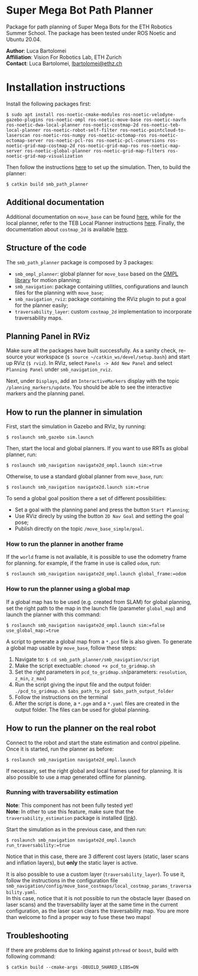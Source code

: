 # Super Mega Bot Path Planner

Package for path planning of Super Mega Bots for the ETH Robotics Summer School. 
The package has been tested under ROS Noetic and Ubuntu 20.04.

__Author__: Luca Bartolomei  
__Affiliation__: Vision For Robotics Lab, ETH Zurich  
__Contact__: Luca Bartolomei, lbartolomei@ethz.ch  

# Installation instructions  
Install the following packages first:
```
$ sudo apt install ros-noetic-cmake-modules ros-noetic-velodyne-gazebo-plugins ros-noetic-ompl ros-noetic-move-base ros-noetic-navfn ros-noetic-dwa-local-planner ros-noetic-costmap-2d ros-noetic-teb-local-planner ros-noetic-robot-self-filter ros-noetic-pointcloud-to-laserscan ros-noetic-ros-numpy ros-noetic-octomap-ros ros-noetic-octomap-server ros-noetic-pcl-ros ros-noetic-pcl-conversions ros-noetic-grid-map-costmap-2d ros-noetic-grid-map-ros ros-noetic-map-server ros-noetic-global-planner ros-noetic-grid-map-filters ros-noetic-grid-map-visualization
```
Then follow the instructions [here](https://github.com/ETHZ-RobotX/SMB_dev) to set up the simulation. Then, to build the planner:
```
$ catkin build smb_path_planner
```

## Additional documentation
Additional documentation on `move_base` can be found [here](https://wiki.ros.org/move_base), while for the local planner, refer to the TEB Local Planner instructions [here](https://wiki.ros.org/teb_local_planner). Finally, the documentation about `costmap_2d` is available [here](https://wiki.ros.org/costmap_2d).

## Structure of the code
The `smb_path_planner` package is composed by 3 packages:
* `smb_ompl_planner`: global planner for `move_base` based on the [OMPL library](http://ompl.kavrakilab.org/) for motion planning;
* `smb_navigation`: package containing utilities, configurations and launch files for the planning with `move_base`;
* `smb_navigation_rviz`: package containing the RViz plugin to put a goal for the planner easily;
* `traversability_layer`: custom `costmap_2d` implementation to incorporate traversability maps.

## Planning Panel in RViz
Make sure all the packages have built successfully. As a sanity check, re-source your workspace (`$ source ~/catkin_ws/devel/setup.bash`) and start up RViz (`$ rviz`). In RViz, select `Panels -> Add New Panel` and select `Planning Panel` under `smb_navigation_rviz`.

Next, under `Displays`, add an `InteractiveMarkers` display with the topic `/planning_markers/update`. You should be able to see the interactive markers and the planning panel.

## How to run the planner in simulation
First, start the simulation in Gazebo and RViz, by running:
```
$ roslaunch smb_gazebo sim.launch
```
Then, start the local and global planners. If you want to use RRTs as global planner, run:
```
$ roslaunch smb_navigation navigate2d_ompl.launch sim:=true
```
Otherwise, to use a standard global planner from `move_base`, run:
```
$ roslaunch smb_navigation navigate2d.launch sim:=true
```
To send a global goal position there a set of different possibilities:
* Set a goal with the planning panel and press the button `Start Planning`;
* Use RViz direcly by using the button `2D Nav Goal` and setting the goal pose;
* Publish directly on the topic `/move_base_simple/goal`.  

### How to run the planner in another frame
If the `world` frame is not available, it is possible to use the odometry frame for planning. for example, if the frame in use is called `odom`, run:
```
$ roslaunch smb_navigation navigate2d_ompl.launch global_frame:=odom
```

### How to run the planner using a global map
If a global map has to be used (e.g. created from SLAM) for global planning, set the right path to the map in the launch file (parameter `global_map`) and launch the planner with this command:
```
$ roslaunch smb_navigation navigate2d_ompl.launch sim:=false use_global_map:=true
```
A script to generate a global map from a `*.pcd` file is also given. To generate a global map usable by `move_base`, follow these steps:
1. Navigate to: `$ cd smb_path_planner/smb_navigation/script`
2. Make the script exectuable: `chomod +x pcd_to_gridmap.sh`
3. Set the right parameters in `pcd_to_gridmap.sh`(parameters: `resolution`, `z_min`, `z_max`)
4. Run the script giving the input file and the output folder: `./pcd_to_gridmap.sh $abs_path_to_pcd $abs_path_output_folder`
5. Follow the instructions on the terminal
6. After the script is done, a `*.pgm` and a `*.yaml` files are created in the output folder.
The files can be used for global planning.


## How to run the planner on the real robot
Connect to the robot and start the state estimation and control pipeline. Once it is started, run the planner as before:
```
$ roslaunch smb_navigation navigate2d_ompl.launch
```
If necessary, set the right global and local frames used for planning. It is also possible to use a map generated offline for planning.  

### Running with traversability estimation
**Note**: This component has not been fully tested yet!  
**Note**: In other to use this feature, make sure that the `traversability_estimation` package is installed ([link](https://github.com/leggedrobotics/traversability_estimation#installation)).

Start the simulation as in the previous case, and then run:
```
$ roslaunch smb_navigation navigate2d_ompl.launch run_traversability:=true
```
Notice that in this case, there are 3 different cost layers (static, laser scans and inflation layers), but **only** the static layer is active. 

It is also possible to use a custom layer (`traversability_layer`). To use it, follow the instructions in the configuration file `smb_navigation/config/move_base_costmaps/local_costmap_params_traversability.yaml`.  
In this case, notice that it is not possible to run the obstacle layer (based on laser scans) and the traversability layer at the same time in the current configuration, as the laser scan clears the traversability map. You are more than welcome to find a proper way to fuse these two maps!

## Troubleshooting
If there are problems due to linking against `pthread` or `boost`, build with following command:
```
$ catkin build --cmake-args -DBUILD_SHARED_LIBS=ON
```

